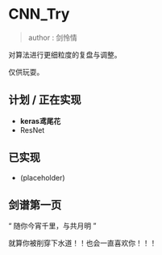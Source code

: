 # CNN_Try
> author : 剑怜情

对算法进行更细粒度的复盘与调整。

仅供玩耍。
 
## 计划 / **正在实现**
- **keras鸢尾花**
- ResNet
 
## 已实现
- (placeholder)

## 剑谱第一页
“ 随你今宵千里，与共月明 ”

就算你被削穿下水道！！也会一直喜欢你！！！
